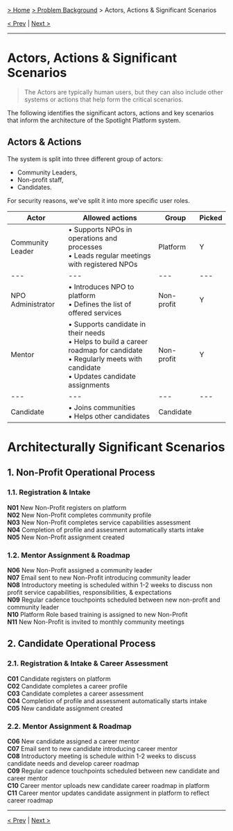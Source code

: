 [> Home](../README.md)  [> Problem Background](README.md) > Actors, Actions & Significant Scenarios

[< Prev](1.3.ArchitectureAnalysis.md)  |  [Next >](1.5.Constraints.md)

---

# Actors, Actions & Significant Scenarios

> The Actors are typically human users, but they can also include other systems or actions that help form the critical scenarios.

The following identifies the significant actors, actions and key scenarios that inform the architecture of the Spotlight Platform system.

## Actors & Actions

The system is split into three different group of actors:

- Community Leaders,
- Non-profit staff,
- Candidates.

For security reasons, we've split it into more specific user roles.


| Actor             | Allowed actions                                                                                                                                                     | Group      | Picked |
|-------------------|---------------------------------------------------------------------------------------------------------------------------------------------------------------------|------------|--------|
| Community Leader  | • Supports NPOs in operations and processes<br /> • Leads regular meetings with registered NPOs                                                                     | Platform   | Y      |
| ---               | ---                                                                                                                                                                 | ---        | ---    |
| NPO Administrator | • Introduces NPO to platform<br />• Defines the list of offered services                                                                                            | Non-profit | Y      |
| Mentor            | • Supports candidate in their needs<br />• Helps to build a career roadmap for candidate<br />• Regularly meets with candidate<br />• Updates candidate assignments | Non-profit | Y      |
| ---               | ---                                                                                                                                                                 | ---        | ---    |
| Candidate         | • Joins communities<br />• Helps other candidates                                                                                                                   | Candidate  |        |

# Architecturally Significant Scenarios

## 1. Non-Profit Operational Process

### 1.1. Registration & Intake

<b>N01</b> New Non-Profit registers on platform<br/>
<b>N02</b> New Non-Profit completes community profile<br/>
<b>N03</b> New Non-Profit completes service capabilities assessment<br/>
<b>N04</b> Completion of profile and assesment automatically starts intake<br/>
<b>N05</b> New Non-Profit assignment created<br/>

### 1.2. Mentor Assignment & Roadmap

<b>N06</b> New Non-Profit assigned a community leader<br/>
<b>N07</b> Email sent to new Non-Profit introducing community leader<br/>
<b>N08</b> Introductory meeting is scheduled within 1-2 weeks to discuss non profit service capabilities, responsibilities, & expectations<br/>
<b>N09</b> Regular cadence touchpoints scheduled between new non-profit and community leader<br/>
<b>N10</b> Platform Role based training is assigned to new Non-Profit<br/>
<b>N11</b> New Non-Profit is invited to monthly community meetings<br/>

## 2. Candidate Operational Process

### 2.1. Registration & Intake & Career Assessment

<b>C01</b> Candidate registers on platform<br/>
<b>C02</b> Candidate completes a career profile<br/>
<b>C03</b> Candidate completes a career assessment<br/>
<b>C04</b> Completion of profile and assessment automatically starts intake<br/>
<b>C05</b> New candidate assignment created<br/>

### 2.2. Mentor Assignment & Roadmap

<b>C06</b> New candidate assigned a career mentor<br/>
<b>C07</b> Email sent to new candidate introducing career mentor<br/>
<b>C08</b> Introductory meeting is schedule within 1-2 weeks to discuss candidate needs and develop career roadmap<br/>
<b>C09</b> Regular cadence touchpoints scheduled between new candidate and career mentor<br/>
<b>C10</b> Career mentor uploads new candidate career roadmap in platform<br/>
<b>C11</b> Career mentor updates candidate assignment in platform to reflect career roadmap<br/>

---

[< Prev](1.3.ArchitectureAnalysis.md)  |  [Next >](1.5.Constraints.md)
